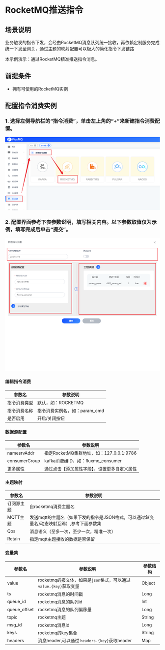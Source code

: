 # RocketMQ推送指令

## 场景说明
业务触发的指令下发，会经由RocketMQ消息队列统一接收，再依赖定制服务完成统一下发至网关，通过主题的映射配置可以极大的简化指令下发链路

本示例演示：通过RocketMQ精准推送指令消息。

## 前提条件
- 拥有可使用的RocketMQ实例

## 配置指令消费实例
### 1. 选择左侧导航栏的“指令消费”，单击左上角的“+”来新建指令消费配置。
![rocketmq_cmd_1.png](../../../assets/images/command/rocketmq_cmd_1.png)

### 2. 配置界面参考下表参数说明，填写相关内容。以下参数取值仅为示例，填写完成后单击“提交”。
![rocketmq_cmd_2.png](../../../assets/images/command/rocketmq_cmd_2.png)
#### 编辑指令消费
| **参数名**   | **参数说明**            |
|-----------|---------------------|
| 指令消费类型    | 默认，如：ROCKETMQ       |
| 指令消费名称    | 指令消费实例名，如：param_cmd |
| 是否启用      | 开启/关闭按钮             |

#### 数据源配置
| **参数名**            | **参数说明**                         |
|--------------------|----------------------------------|
| namesrvAddr        | 指定RocketMQ集群地址，如：127.0.0.1:9786  |
| consumerGroup      | kafka消费组ID，如：fluxmq_consumer     |
| 更多属性               | 通过点击【添加属性字段】，设置更多自定义属性           |

#### 主题映射
| **参数名** | **参数说明**                                            |
|---------|-----------------------------------------------------|
| 订阅源主题    | 自rocketmq消费主题名                                      |
| MQTT主题  | 发送mqtt的主题名（如果下发的指令是JSON格式，可以通过${变量名}动态映射互踢）,参考下面参数集 |
| Qos    | 消息语义（至多一次，至少一次，精准一次）                                |
| Retain  | 指定mqtt主题接收的数据是否保留                                   |

#### 变量集


| **参数名**      | **参数说明**                                      | **参数结构** |
|--------------|-----------------------------------------------|------|
| value        | rocketmq的报文体，如果是`json`格式，可以通过`value.{key}`获取变量 | Object |
| ts           | rocketmq消息的时间戳                                | Long |
| queue_id     | rocketmq消息的队列id                               | Int  |
| queue_offset | rocketmq消息的队列偏移量                              | Long  |
| topic        | rocketmq主题                                    | String |
| msg_id       | rocketmq消息id                                  | Long  |
| keys         | rocketmq的key集合        | String |
| headers      | 消息header,可以通过 `headers.{key}`获取header         | Map  |